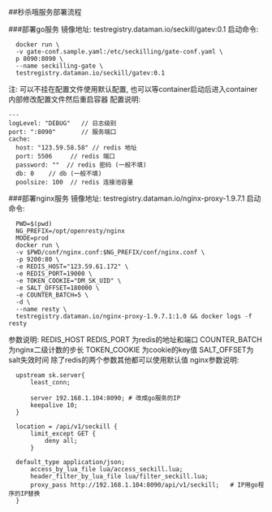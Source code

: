 ##秒杀哦服务部署流程

###部署go服务
  镜像地址: testregistry.dataman.io/seckill/gatev:0.1
  启动命令: 
  ```
    docker run \
    -v gate-conf.sample.yaml:/etc/seckilling/gate-conf.yaml \
    p 8090:8090 \
    --name seckilling-gate \
    testregistry.dataman.io/seckill/gatev:0.1 
  ```
  注: 可以不挂在配置文件使用默认配置, 也可以等container启动后进入container内部修改配置文件然后重启容器
  配置说明:
  ```
  ---
  logLevel: "DEBUG"   // 日志级别
  port: ":8090"       // 服务端口
  cache:
    host: "123.59.58.58" // redis 地址
    port: 5506     // redis 端口
    password: ""  // redis 密码 (一般不填)
    db: 0    // db (一般不填)
    poolsize: 100  // redis 连接池容量
  ```

###部署nginx服务
  镜像地址: testregistry.dataman.io/nginx-proxy-1.9.7.1
  启动命令: 
  ```
    PWD=$(pwd)
    NG_PREFIX=/opt/openresty/nginx
    MODE=prod
    docker run \
    -v $PWD/conf/nginx.conf:$NG_PREFIX/conf/nginx.conf \
    -p 9200:80 \
    -e REDIS_HOST="123.59.61.172" \
    -e REDIS_PORT=19000 \
    -e TOKEN_COOKIE="DM_SK_UID" \
    -e SALT_OFFSET=180000 \
    -e COUNTER_BATCH=5 \
    -d \
    --name resty \
    testregistry.dataman.io/nginx-proxy-1.9.7.1:1.0 && docker logs -f resty
  ```
  参数说明: REDIS_HOST REDIS_PORT 为redis的地址和端口
            COUNTER_BATCH 为nginx二级计数的步长
            TOKEN_COOKIE 为cookie的key值
            SALT_OFFSET为salt失效时间
            除了redis的两个参数其他都可以使用默认值
  nginx参数说明:
  ```
    upstream sk.server{
        least_conn;

        server 192.168.1.104:8090; # 改成go服务的IP
        keepalive 10;
    }
    
    location = /api/v1/seckill {
        limit_except GET {
            deny all;
        }
  
  	default_type application/json;
        access_by_lua_file lua/access_seckill.lua;
        header_filter_by_lua_file lua/filter_seckill.lua;
        proxy_pass http://192.168.1.104:8090/api/v1/seckill;   # IP用go程序的IP替换
    }
  ```
